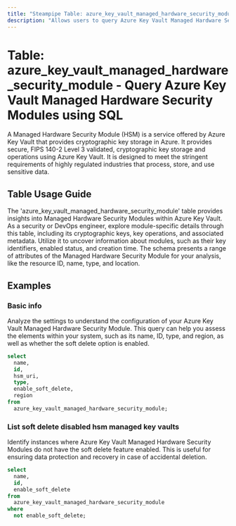 ```yaml
---
title: "Steampipe Table: azure_key_vault_managed_hardware_security_module - Query Azure Key Vault Managed Hardware Security Modules using SQL"
description: "Allows users to query Azure Key Vault Managed Hardware Security Modules."
---
```


# Table: azure_key_vault_managed_hardware_security_module - Query Azure Key Vault Managed Hardware Security Modules using SQL

A Managed Hardware Security Module (HSM) is a service offered by Azure Key Vault that provides cryptographic key storage in Azure. It provides secure, FIPS 140-2 Level 3 validated, cryptographic key storage and operations using Azure Key Vault. It is designed to meet the stringent requirements of highly regulated industries that process, store, and use sensitive data.

## Table Usage Guide

The 'azure_key_vault_managed_hardware_security_module' table provides insights into Managed Hardware Security Modules within Azure Key Vault. As a security or DevOps engineer, explore module-specific details through this table, including its cryptographic keys, key operations, and associated metadata. Utilize it to uncover information about modules, such as their key identifiers, enabled status, and creation time. The schema presents a range of attributes of the Managed Hardware Security Module for your analysis, like the resource ID, name, type, and location.

## Examples

### Basic info
Analyze the settings to understand the configuration of your Azure Key Vault Managed Hardware Security Module. This query can help you assess the elements within your system, such as its name, ID, type, and region, as well as whether the soft delete option is enabled.

```sql
select
  name,
  id,
  hsm_uri,
  type,
  enable_soft_delete,
  region
from
  azure_key_vault_managed_hardware_security_module;
```

### List soft delete disabled hsm managed key vaults
Identify instances where Azure Key Vault Managed Hardware Security Modules do not have the soft delete feature enabled. This is useful for ensuring data protection and recovery in case of accidental deletion.

```sql
select
  name,
  id,
  enable_soft_delete
from
  azure_key_vault_managed_hardware_security_module
where
  not enable_soft_delete;
```